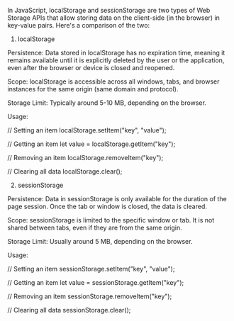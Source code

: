 In JavaScript, localStorage and sessionStorage are two types of Web Storage APIs that allow storing data on the client-side (in the browser) in key-value pairs. Here's a comparison of the two:

1. localStorage

Persistence: Data stored in localStorage has no expiration time, meaning it remains available until it is explicitly deleted by the user or the application, even after the browser or device is closed and reopened.

Scope: localStorage is accessible across all windows, tabs, and browser instances for the same origin (same domain and protocol).

Storage Limit: Typically around 5-10 MB, depending on the browser.

Usage:

// Setting an item
localStorage.setItem("key", "value");

// Getting an item
let value = localStorage.getItem("key");

// Removing an item
localStorage.removeItem("key");

// Clearing all data
localStorage.clear();


2. sessionStorage

Persistence: Data in sessionStorage is only available for the duration of the page session. Once the tab or window is closed, the data is cleared.

Scope: sessionStorage is limited to the specific window or tab. It is not shared between tabs, even if they are from the same origin.

Storage Limit: Usually around 5 MB, depending on the browser.

Usage:

// Setting an item
sessionStorage.setItem("key", "value");

// Getting an item
let value = sessionStorage.getItem("key");

// Removing an item
sessionStorage.removeItem("key");

// Clearing all data
sessionStorage.clear();

